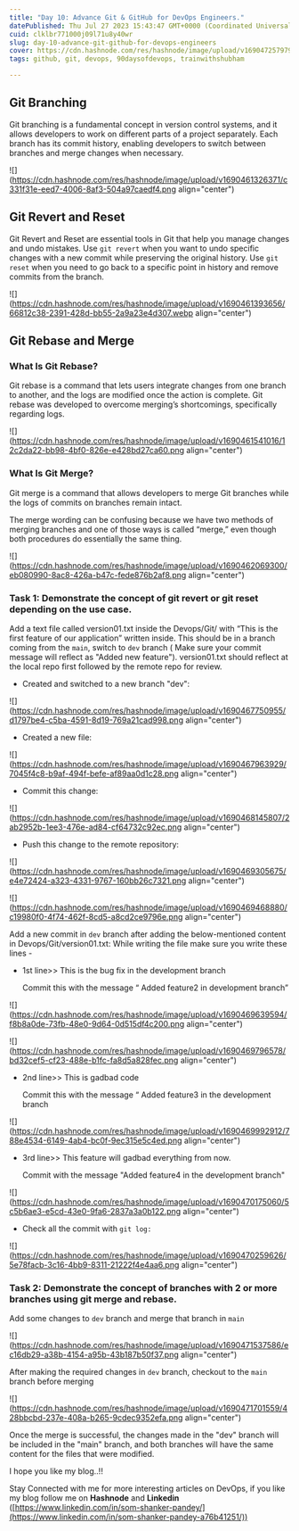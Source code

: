 ```yaml
---
title: "Day 10: Advance Git & GitHub for DevOps Engineers."
datePublished: Thu Jul 27 2023 15:43:47 GMT+0000 (Coordinated Universal Time)
cuid: clklbr771000j09l71u8y40wr
slug: day-10-advance-git-github-for-devops-engineers
cover: https://cdn.hashnode.com/res/hashnode/image/upload/v1690472579793/dcfae25c-0a17-40f8-9670-c238d7632741.png
tags: github, git, devops, 90daysofdevops, trainwithshubham

---
```


## Git Branching

Git branching is a fundamental concept in version control systems, and it allows developers to work on different parts of a project separately. Each branch has its commit history, enabling developers to switch between branches and merge changes when necessary.

![](https://cdn.hashnode.com/res/hashnode/image/upload/v1690461326371/c331f31e-eed7-4006-8af3-504a97caedf4.png align="center")

## Git Revert and Reset

Git Revert and Reset are essential tools in Git that help you manage changes and undo mistakes. Use `git revert` when you want to undo specific changes with a new commit while preserving the original history. Use `git reset` when you need to go back to a specific point in history and remove commits from the branch.

![](https://cdn.hashnode.com/res/hashnode/image/upload/v1690461393656/66812c38-2391-428d-bb55-2a9a23e4d307.webp align="center")

## Git Rebase and Merge

### What Is Git Rebase?

Git rebase is a command that lets users integrate changes from one branch to another, and the logs are modified once the action is complete. Git rebase was developed to overcome merging’s shortcomings, specifically regarding logs.

![](https://cdn.hashnode.com/res/hashnode/image/upload/v1690461541016/12c2da22-bb98-4bf0-826e-e428bd27ca60.png align="center")

### What Is Git Merge?

Git merge is a command that allows developers to merge Git branches while the logs of commits on branches remain intact.

The merge wording can be confusing because we have two methods of merging branches and one of those ways is called “merge,” even though both procedures do essentially the same thing.

![](https://cdn.hashnode.com/res/hashnode/image/upload/v1690462069300/eb080990-8ac8-426a-b47c-fede876b2af8.png align="center")

### **Task 1: Demonstrate the concept of git revert or git reset depending on the use case.**

Add a text file called version01.txt inside the Devops/Git/ with “This is the first feature of our application” written inside. This should be in a branch coming from the `main`, switch to `dev` branch ( Make sure your commit message will reflect as "Added new feature"). version01.txt should reflect at the local repo first followed by the remote repo for review.

* Created and switched to a new branch "dev":
    

![](https://cdn.hashnode.com/res/hashnode/image/upload/v1690467750955/d1797be4-c5ba-4591-8d19-769a21cad998.png align="center")

* Created a new file:
    

![](https://cdn.hashnode.com/res/hashnode/image/upload/v1690467963929/7045f4c8-b9af-494f-befe-af89aa0d1c28.png align="center")

* Commit this change:
    

![](https://cdn.hashnode.com/res/hashnode/image/upload/v1690468145807/2ab2952b-1ee3-476e-ad84-cf64732c92ec.png align="center")

* Push this change to the remote repository:
    

![](https://cdn.hashnode.com/res/hashnode/image/upload/v1690469305675/e4e72424-a323-4331-9767-160bb26c7321.png align="center")

![](https://cdn.hashnode.com/res/hashnode/image/upload/v1690469468880/c19980f0-4f74-462f-8cd5-a8cd2ce9796e.png align="center")

Add a new commit in `dev` branch after adding the below-mentioned content in Devops/Git/version01.txt: While writing the file make sure you write these lines -

* 1st line&gt;&gt; This is the bug fix in the development branch
    
    Commit this with the message “ Added feature2 in development branch”
    

![](https://cdn.hashnode.com/res/hashnode/image/upload/v1690469639594/f8b8a0de-73fb-48e0-9d64-0d515df4c200.png align="center")

![](https://cdn.hashnode.com/res/hashnode/image/upload/v1690469796578/bd32cef5-cf23-488e-b1fc-fa8d5a828fec.png align="center")

* 2nd line&gt;&gt; This is gadbad code
    
    Commit this with the message “ Added feature3 in the development branch
    

![](https://cdn.hashnode.com/res/hashnode/image/upload/v1690469992912/788e4534-6149-4ab4-bc0f-9ec315e5c4ed.png align="center")

* 3rd line&gt;&gt; This feature will gadbad everything from now.
    
    Commit with the message "Added feature4 in the development branch"
    

![](https://cdn.hashnode.com/res/hashnode/image/upload/v1690470175060/5c5b6ae3-e5cd-43e0-9fa6-2837a3a0b122.png align="center")

* Check all the commit with `git log:`
    

![](https://cdn.hashnode.com/res/hashnode/image/upload/v1690470259626/5e78facb-3c16-4bb9-8311-21222f4e4aa6.png align="center")

### **Task 2: Demonstrate the concept of branches with 2 or more branches using git merge and rebase.**

Add some changes to `dev` branch and merge that branch in `main`

![](https://cdn.hashnode.com/res/hashnode/image/upload/v1690471537586/ec16db29-a38b-4154-a95b-43b187b50f37.png align="center")

After making the required changes in `dev` branch, checkout to the `main` branch before merging

![](https://cdn.hashnode.com/res/hashnode/image/upload/v1690471701559/428bbcbd-237e-408a-b265-9cdec9352efa.png align="center")

Once the merge is successful, the changes made in the "dev" branch will be included in the "main" branch, and both branches will have the same content for the files that were modified.

I hope you like my blog..!!

Stay Connected with me for more interesting articles on DevOps, if you like my blog follow me on **Hashnode** and **Linkedin** ([https://www.linkedin.com/in/som-shanker-pandey/](https://www.linkedin.com/in/som-shanker-pandey-a76b41251/))